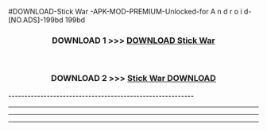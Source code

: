 #DOWNLOAD-Stick War -APK-MOD-PREMIUM-Unlocked-for A n d r o i d-[NO.ADS]-199bd 199bd 



<div align="center">

<h3>DOWNLOAD 1 >>> <a href="https://getmod2.web.app/?judul=Stick War ">DOWNLOAD Stick War </a></h3><br>

<h3>DOWNLOAD 2 >>> <a href="https://getmod2.web.app/?judul=Stick War ">Stick War  DOWNLOAD </a></h3>

</div>
----------------------------------------------------------

----------------------------------------------------------

----------------------------------------------------------

----------------------------------------------------------



